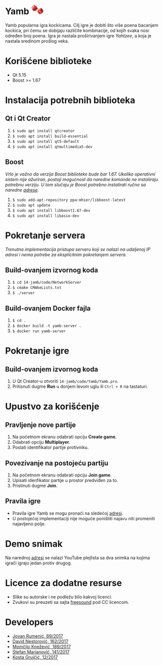 # Yamb <img src="resources/img/thrown_dice.png" alt="drawing" width="40"/>

Yamb popularna igra kockicama. Cilj igre je dobiti što više poena bacanjem kockica, pri čemu se dobijaju različite kombinacije, od kojih svaka nosi određen broj poena. Igra je nastala proširivanjem igre _Yahtzee_, a koja je nastala sredinom prošlog veka.

# Korišćene biblioteke
* Qt 5.15
* Boost >= 1.67

# Instalacija potrebnih biblioteka
## Qt i Qt Creator
1. `$ sudo apt install qtcreator`
2. `$ sudo apt install build-essential`
3. `$ sudo apt install qt5-default`
4. `$ sudo apt install qtmultimedia5-dev`

## Boost
_Vrlo je važno da verzija Boost biblioteke bude bar 1.67. Ukoliko operativni sistem nije ažuriran, postoji mogućnost da naredne komande ne instaliraju potrebnu verziju. U tom slučaju je Boost potrebno instalirati ručno sa naredne [adrese](https://www.boost.org/users/download/)._
1. `$ sudo add-apt-repository ppa:mhier/libboost-latest`
2. `$ sudo apt update`
3. `$ sudo apt install libboost1.67-dev`
4. `$ sudo apt install libasio-dev`

# Pokretanje servera
_Trenutna implementacija pristupa serveru koji se nalazi na udaljenoj IP adresi i nema potrebe za eksplicitnim pokretanjem servera._

## Build-ovanjem izvornog koda
1. `$ cd 14-jamb/code/NetworkServer`
2. `$ cmake CMAkeLists.txt`
3. `$ ./server`

## Build-ovanjem Docker fajla
1. `$ cd .`
2. `$ docker build -t yamb-server .`
3. `$ docker run yamb-server`

# Pokretanje igre
## Build-ovanjem izvornog koda
1. U Qt Creator-u otvoriti `14-jamb/code/Yamb/Yamb.pro`.
2. Pritisnuti dugme **Run** u donjem levom uglu ili `Ctrl + R` na tastaturi.

# Upustvo za korišćenje
## Pravljenje nove partije
1. Na početnom ekranu odabrati opciju **Create game**.
2. Odabrati opciju **Multiplayer**.
3. Poslati identifikator partije protivniku.

## Povezivanje na postojeću partiju
1. Na početnom ekranu odabrati opciju **Join game**.
2. Upisati idenfikator partije u prostor predviđen za to.
3. Pristinuti dugme **Join**.

## Pravila igre
- Pravila igre Yamb se mogu pronaći na sledećoj [adresi](https://sr.wikipedia.org/wiki/%D0%88%D0%B0%D0%BC%D0%B1_(%D0%B8%D0%B3%D1%80%D0%B0)). 
- U postojećoj implementaciji nije moguće poništiti najavu niti promeniti najavljeno polje.

# Demo snimak
Na narednoj [adresi](https://www.youtube.com/playlist?list=PL373ZGQC2ViwBjsUIFB1rJ3NFblanNOR3) se nalazi YouTube plejlista sa dva snimka na kojima igrači igraju jedan protiv drugog.

# Licence za dodatne resurse
- Slike su autorske i ne podležu bilo kakvoj licenci.
- Zvukovi su preuzeti sa sajta [freesound](https://freesound.org/) pod CC licencom.

# Developers
- [Jovan Rumenić, 69/2017](https://gitlab.com/rumeni1)
- [David Nestorović, 162/2017](https://gitlab.com/dnestorovic)
- [Momčilo Knežević, 189/2017](https://gitlab.com/momciloknezevic7)
- [Stefan Marjanović, 141/2017](https://gitlab.com/sm998)
- [Kosta Grujčić, 12/2017](https://gitlab.com/4eyes4u)
